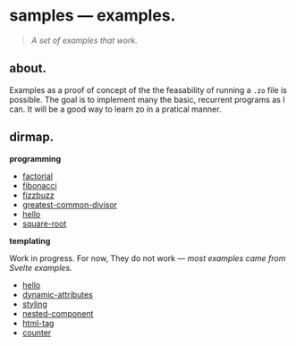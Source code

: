 # samples — examples.

> *A set of examples that work.*

## about.

Examples as a proof of concept of the the feasability of running a `.zo` file is possible. The goal is to implement many the basic, recurrent programs as I can. It will be a good way to learn zo in a pratical manner.

## dirmap.

**programming**

- [factorial](./programming/factorial.zo)
- [fibonacci](./programming/fibonacci.zo)
- [fizzbuzz](./programming/fizzbuzz.zo)
- [greatest-common-divisor](./programming/greatest-common-divisor.zo)
- [hello](./programming/hello.zo)
- [square-root](./programming/square-root.zo)

**templating**

Work in progress. For now, They do not work — *most examples came from Svelte examples.*    

- [hello](./templating/01-hello.zo)
- [dynamic-attributes](./templating/02-dynamic-attributes.zo)
- [styling](./templating/03-styling.zo)
- [nested-component](./templating/04-nested-component.zo)
- [html-tag](./templating/05-html-tag.zo)
- [counter](./templating/06-counter.zo)

